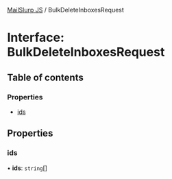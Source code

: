 [MailSlurp JS](../README.md) / BulkDeleteInboxesRequest

# Interface: BulkDeleteInboxesRequest

## Table of contents

### Properties

- [ids](BulkDeleteInboxesRequest.md#ids)

## Properties

### ids

• **ids**: `string`[]
